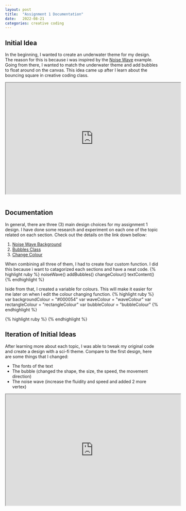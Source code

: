 ```yaml
---
layout: post
title:  "Assignment 1 Documentation"
date:   2022-08-21
categories: creative coding
---
```


## Initial Idea
In the beginning, I wanted to create an underwater theme for my design. The reason for this is because i was inspired by the [Noise Wave][noise-wave] example. Going from there, I wanted to match the underwater theme and add bubbles to float around on the canvas. This idea came up after I learn about the bouncing square in creative coding class.

<div align ="center">
  <iframe width="576" height="366" src="https://editor.p5js.org/reilivia/full/v-ln9OeoB"></iframe>
</div>
<br>


## Documentation

In general, there are three (3) main design choices for my assignment 1 design. I have done some research and experiment on each one of the topic related on each section. Check out the details on the link down bellow:
1. [Noise Wave Background][Noise-Wave-Background]
2. [Bubbles Class][Bubbles-Class]
3. [Change Colour][Change-Colour]

When combining all three of them, I had to create four custom function. I did this because i want to catagorized each sections and have a neat code.
{% highlight ruby %}
  noiseWave()
  addBubbles()
  changeColour() 
  textContent()
{% endhighlight %}

Iside from that, I created a variable for colours. This will make it easier for me later on when I edit the colour changing function.
{% highlight ruby %}
  var backgroundColour = "#000054"
  var waveColour = "waveColour"
  var rectangleColour = "rectangleColour"
  var bubbleColour = "bubbleColour"
{% endhighlight %}



{% highlight ruby %}
{% endhighlight %}







## Iteration of Initial Ideas

After learning more about each topic, I was able to tweak my original code and create a design with a sci-fi theme. Compare to the first design, here are some things that I changed:
* The fonts of the text
* The bubble (changed the shape, the size, the speed, the movement direction)
* The noise wave (increase the fluidity and speed and added 2 more vertex)

<div align ="center">
  <iframe width="576" height="366" src="https://editor.p5js.org/reilivia/full/hpL8-SsKA"></iframe>
</div>
<br>


[noise-wave]: https://p5js.org/examples/math-noise-wave.html

[Noise-Wave-Background]:https://reilivia.github.io/creative/coding/2022/08/18/exploring-the-noise-wave.html
[Bubbles-Class]:https://reilivia.github.io/creative/coding/2022/08/19/creating-a-bubble-class.html
[Change-Colour]:https://reilivia.github.io/creative/coding/2022/08/20/change-colour-on-mouse-over.html